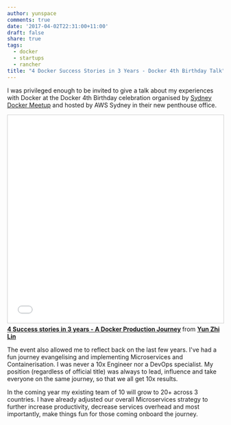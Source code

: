 ```yaml
---
author: yunspace
comments: true
date: '2017-04-02T22:31:00+11:00'
draft: false
share: true
tags:
  - docker
  - startups
  - rancher
title: "4 Docker Success Stories in 3 Years - Docker 4th Birthday Talk"
---
```


I was privileged enough to be invited to give a talk about my experiences with Docker at the Docker 4th Birthday celebration organised by 
[Sydney Docker Meetup][dockersydney] and hosted by AWS Sydney in their new penthouse office.

<iframe src="//www.slideshare.net/slideshow/embed_code/key/sCcAXMQc2yIH9w" width="595" height="485" frameborder="0" marginwidth="0" marginheight="0" scrolling="no" style="border:1px solid #CCC; border-width:1px; margin-bottom:5px; max-width: 100%;" allowfullscreen> </iframe> <div style="margin-bottom:5px"> <strong> <a href="//www.slideshare.net/yunspace/4-success-stories-in-3-years-a-docker-production-journey" title="4 Success stories in 3 years - A Docker Production Journey" target="_blank">4 Success stories in 3 years - A Docker Production Journey</a> </strong> from <strong><a target="_blank" href="//www.slideshare.net/yunspace">Yun Zhi Lin</a></strong> </div>

The event also allowed me to reflect back on the last few years. I've had a fun journey evangelising and implementing Microservices and Containerisation. I was never 
a 10x Engineer nor a DevOps specialist. My position (regardless of official title) was always to lead, influence and take everyone on the same journey, so that we all
get 10x results. 

In the coming year my existing team of 10 will grow to 20+ across 3 countries. I have already adjusted our overall Microservices strategy to further increase productivity,
 decrease services overhead and most importantly, make things fun for those coming onboard the journey. 

[dockersydney]: https://www.meetup.com/Sydney-Docker-User-Group/?chapter_analytics_code=UA-48368587-1 